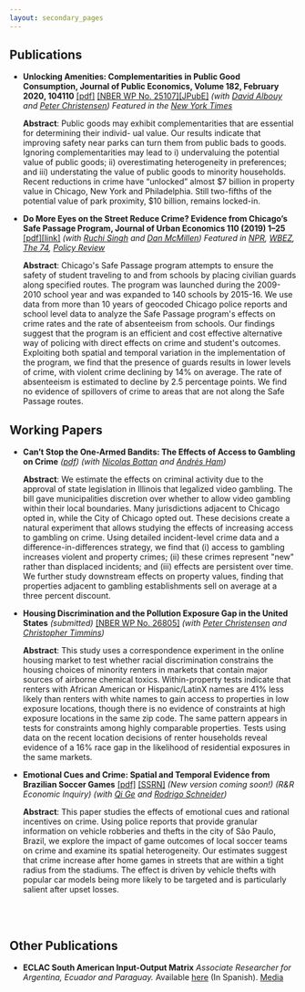 ```yaml
---
layout: secondary_pages
---
```


## Publications

* **Unlocking Amenities: Complementarities in Public Good Consumption, Journal of Public Economics, Volume 182, February 2020, 104110** [[pdf]](/assets/Unlocking_Amenities.pdf) [[NBER WP No. 25107]](https://www.nber.org/papers/w25107)[[JPubE]](https://authors.elsevier.com/c/1aSFWAlw9f3nO) 
	*(with [David Albouy](http://davidalbouy.net/) and [Peter Christensen](http://www.peterchristensen.net/))* *Featured in the [New York Times](https://nyti.ms/2ztMhZZ)*
	
	**Abstract**:
	Public goods may exhibit complementarities that are essential for determining their individ- ual value. Our results indicate that improving safety near parks can turn them from public bads to goods. Ignoring complementarities may lead to i) undervaluing the potential value of public goods; ii) overestimating heterogeneity in preferences; and iii) understating the value of public goods to minority households. Recent reductions in crime have “unlocked” almost $7 billion in property value in Chicago, New York and Philadelphia. Still two-fifths of the potential value of park proximity, $10 billion, remains locked-in.


* **Do More Eyes on the Street Reduce Crime? Evidence from Chicago’s Safe Passage Program, Journal of Urban Economics 110 (2019) 1–25** [[pdf]](/assets/Safe_Passage_JUE.pdf)[[link]](https://www.sciencedirect.com/science/article/pii/S0094119019300014)
	*(with [Ruchi Singh](http://www.ruchisingh.net/) and [Dan McMillen](https://sites.google.com/site/danielpmcmillen/home))* *Featured in [NPR](https://n.pr/2kZ9HDh), [WBEZ](https://www.wbez.org/shows/wbez-news/chicagos-safe-passage-curbs-street-violence-without-police-studies-show/d9d59e37-968a-49e1-a825-dcf56e2381b0), [The 74](https://www.the74million.org/study-chicagos-civilian-monitoring-program-kept-kids-safe-on-school-commutes-providing-possible-model-for-urban-districts/), [Policy Review](https://chicagopolicyreview.org/2019/12/23/keeping-students-safe-positive-results-from-chicagos-safe-passage-program/?fbclid=IwAR2A1dz6pvB6kqcJsQUjuPyEMu6rJXZAReJR3az9VbzLskKKJ81cziq_H_8)*

	**Abstract**:
   Chicago's Safe Passage program attempts to ensure the safety of student traveling to and from schools by placing civilian guards along specified routes. The program was launched during the 2009-2010 school year and was expanded to 140 schools by 2015-16. We use data from more than 10 years of geocoded Chicago police reports and school level data to analyze the Safe Passage program's effects on crime rates and the rate of absenteeism from schools. Our findings suggest that the program is an efficient and cost effective alternative way of policing with direct effects on crime and student's outcomes. Exploiting both spatial and temporal variation in the implementation of the program, we find that the presence of guards results in lower levels of crime, with violent crime declining by 14% on average. The rate of absenteeism is estimated to decline by 2.5 percentage points. We find no evidence of spillovers of crime to areas that are not along the Safe Passage routes.



## Working Papers

* **Can’t Stop the One-Armed Bandits: The Effects of Access to Gambling on Crime** *([pdf](/assets/Sarmiento_Barbieri_JMP.pdf))* <!--- [[SSRN]](https://ssrn.com/abstract=3020332) -->
	*(with [Nicolas Bottan](https://www.nicolasbottan.com/) and [Andrés Ham](https://andresham.com/))*
	
	**Abstract**:
	We estimate the effects on criminal activity due to the approval of state legislation in Illinois that legalized video gambling. The bill gave municipalities discretion over whether to allow video gambling within their local boundaries. Many jurisdictions adjacent to Chicago opted in, while the City of Chicago opted out. These decisions create a natural experiment that allows studying the effects of increasing access to gambling on crime. Using detailed incident-level crime data and a difference-in-differences strategy, we find that (i) access to gambling increases violent and property crimes; (ii) these crimes represent "new" rather than displaced incidents; and (iii) effects are persistent over time. We further study downstream effects on property values, finding that properties adjacent to gambling establishments sell on average at a three percent discount.


* **Housing Discrimination and the Pollution Exposure Gap in the United States** *(submitted)* [[NBER WP No. 26805]](https://www.nber.org/papers/w26805)
	*(with [Peter Christensen](http://www.peterchristensen.net/) and [Christopher Timmins](https://sites.duke.edu/christophertimmins/))*

	**Abstract**:
	This study uses a correspondence experiment in the online housing market to test whether racial discrimination constrains the housing choices of minority renters in markets that contain major sources of airborne chemical toxics.  Within-property tests indicate that renters with African American or Hispanic/LatinX names are 41% less likely than renters with white names to gain access to properties in low exposure locations, though there is no evidence of constraints at high exposure locations in the same zip code.  The same pattern appears in tests for constraints among highly comparable properties.  Tests using data on the recent location decisions of renter households reveal evidence of a 16% race gap in the likelihood of residential exposures in the same markets.

* **Emotional Cues and Crime: Spatial and Temporal Evidence from Brazilian Soccer Games**  [[pdf]](/assets/Soccer_Robbery.pdf) [[SSRN]](https://papers.ssrn.com/sol3/papers.cfm?abstract_id=3289286) *(New version coming soon!)* *(R&R Economic Inquiry)* 
	*(with [Qi Ge](https://qi-ge.weebly.com/) and [Rodrigo Schneider](https://sites.google.com/view/rodrigoaraujoschneider))*

	**Abstract**:
	This paper studies the effects of emotional cues and rational incentives on crime. Using police reports that provide granular information on vehicle robberies and thefts in the city of São Paulo, Brazil, we explore the impact of game outcomes of local soccer teams on crime and examine its spatial heterogeneity. Our estimates suggest that crime increase after home games in streets that are within a tight radius from the stadiums. The effect is driven by vehicle thefts with popular car models being more likely to be targeted and is particularly salient after upset losses.


<br>



<br>

## Other Publications

* **ECLAC South American Input-Output Matrix** *Associate Researcher for Argentina, Ecuador and Paraguay.* Available [here](http://www.cepal.org/es/publicaciones/40271-la-matriz-insumo-producto-america-sur-principales-supuestos-consideraciones) (In Spanish). [Media](http://www.cepal.org/es/notas/la-cepal-ipea-publican-la-matriz-insumo-producto-america-sur) 

